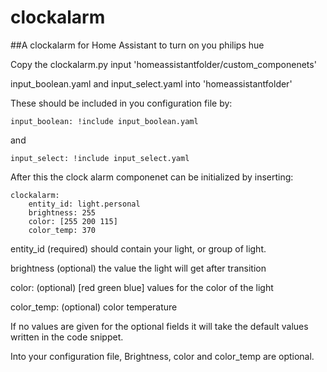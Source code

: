# clockalarm

##A clockalarm for Home Assistant to turn on you philips hue

Copy the clockalarm.py input 'homeassistantfolder/custom_componenets'

input_boolean.yaml and input_select.yaml into 'homeassistantfolder'

These should be included in you configuration file by:
```
input_boolean: !include input_boolean.yaml
```
and
```
input_select: !include input_select.yaml
```


After this the clock alarm componenet can be initialized by inserting:

```
clockalarm:
	entity_id: light.personal
	brightness: 255 
	color: [255 200 115] 
	color_temp: 370 
```

entity_id (required) should contain your light, or group of light.

brightness (optional) the value the light will get after transition

color: (optional) [red green blue] values for the color of the light

color_temp: (optional) color temperature

If no values are given for the optional fields it will take the default values written in the code snippet.

Into your configuration file, Brightness, color and color_temp are optional.


